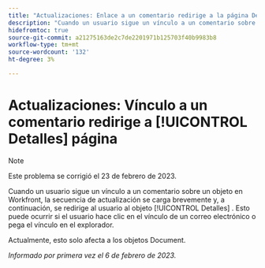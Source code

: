 ```yaml
---
title: "Actualizaciones: Enlace a un comentario redirige a la página Detalles"
description: "Cuando un usuario sigue un vínculo a un comentario sobre un objeto en Workfront, el flujo de actualización se carga brevemente y, a continuación, se redirige al usuario al área Detalles del objeto. Esto puede ocurrir si el usuario hace clic en el vínculo de un correo electrónico o pega el vínculo en su explorador."
hidefromtoc: true
source-git-commit: a21275163de2c7de2201971b125703f40b9983b8
workflow-type: tm+mt
source-wordcount: '132'
ht-degree: 3%

---
```



# Actualizaciones: Vínculo a un comentario redirige a [!UICONTROL Detalles] página

>[!NOTE]
>
>Este problema se corrigió el 23 de febrero de 2023.

Cuando un usuario sigue un vínculo a un comentario sobre un objeto en Workfront, la secuencia de actualización se carga brevemente y, a continuación, se redirige al usuario al objeto [!UICONTROL Detalles] . Esto puede ocurrir si el usuario hace clic en el vínculo de un correo electrónico o pega el vínculo en el explorador.

Actualmente, esto solo afecta a los objetos Document.

_Informado por primera vez el 6 de febrero de 2023._

